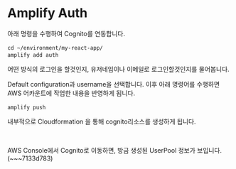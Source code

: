 # Amplify Auth

아래 명령을 수행하여 Cognito를 연동합니다.

```
cd ~/environment/my-react-app/
amplify add auth
```

어떤 방식의 로그인을 할것인지, 유저네임이나 이메일로 로그인할것인지를 물어봅니다.

Default configuration과 username을 선택합니다. 이후 아래 명령어를 수행하면 AWS 어카운트에 작업한 내용을 반영하게 됩니다.

```
amplify push
```

내부적으로 Cloudformation 을 통해 cognito리소스를 생성하게 됩니다.

<figure><img src="../.gitbook/assets/스크린샷 2023-04-11 오후 12.32.32.png" alt=""><figcaption></figcaption></figure>

AWS Console에서 Cognito로 이동하면, 방금 생성된 UserPool 정보가 보입니다. (\~\~\~7133d783)

<figure><img src="../.gitbook/assets/스크린샷 2023-04-11 오후 12.36.33.png" alt=""><figcaption></figcaption></figure>

